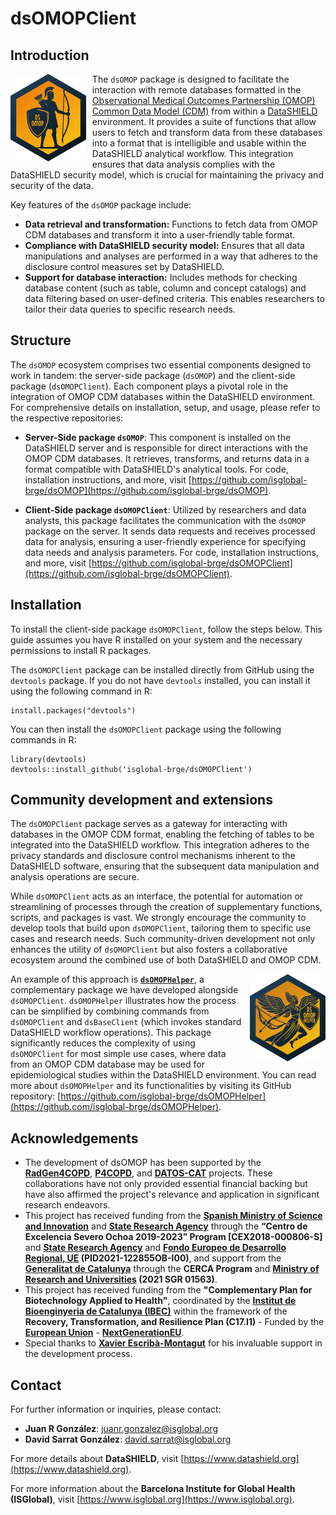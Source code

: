 # dsOMOPClient

## Introduction

<img src="doc/img/dsomop_logo.png" align="left" height="140" style="margin-right: 10px;" />

The `dsOMOP` package is designed to facilitate the interaction with remote databases formatted in the [Observational Medical Outcomes Partnership (OMOP) Common Data Model (CDM)](https://www.ohdsi.org/data-standardization/) from within a [DataSHIELD](https://www.datashield.org/about/about-datashield-collated) environment. It provides a suite of functions that allow users to fetch and transform data from these databases into a format that is intelligible and usable within the DataSHIELD analytical workflow. This integration ensures that data analysis complies with the DataSHIELD security model, which is crucial for maintaining the privacy and security of the data.

Key features of the `dsOMOP` package include:
- **Data retrieval and transformation:** Functions to fetch data from OMOP CDM databases and transform it into a user-friendly table format.
- **Compliance with DataSHIELD security model:** Ensures that all data manipulations and analyses are performed in a way that adheres to the disclosure control measures set by DataSHIELD.
- **Support for database interaction:** Includes methods for checking database content (such as table, column and concept catalogs) and data filtering based on user-defined criteria. This enables researchers to tailor their data queries to specific research needs.

## Structure

The `dsOMOP` ecosystem comprises two essential components designed to work in tandem: the server-side package (`dsOMOP`) and the client-side package (`dsOMOPClient`). Each component plays a pivotal role in the integration of OMOP CDM databases within the DataSHIELD environment. For comprehensive details on installation, setup, and usage, please refer to the respective repositories:

- **Server-Side package `dsOMOP`**: This component is installed on the DataSHIELD server and is responsible for direct interactions with the OMOP CDM databases. It retrieves, transforms, and returns data in a format compatible with DataSHIELD's analytical tools. For code, installation instructions, and more, visit [https://github.com/isglobal-brge/dsOMOP](https://github.com/isglobal-brge/dsOMOP).

- **Client-Side package `dsOMOPClient`**: Utilized by researchers and data analysts, this package facilitates the communication with the `dsOMOP` package on the server. It sends data requests and receives processed data for analysis, ensuring a user-friendly experience for specifying data needs and analysis parameters. For code, installation instructions, and more, visit [https://github.com/isglobal-brge/dsOMOPClient](https://github.com/isglobal-brge/dsOMOPClient).

## Installation

To install the client-side package `dsOMOPClient`, follow the steps below. This guide assumes you have R installed on your system and the necessary permissions to install R packages.

The `dsOMOPClient` package can be installed directly from GitHub using the `devtools` package. If you do not have `devtools` installed, you can install it using the following command in R:
```
install.packages("devtools")
```

You can then install the `dsOMOPClient` package using the following commands in R:
```
library(devtools)
devtools::install_github('isglobal-brge/dsOMOPClient')
```

## Community development and extensions

The `dsOMOPClient` package serves as a gateway for interacting with databases in the OMOP CDM format, enabling the fetching of tables to be integrated into the DataSHIELD workflow. This integration adheres to the privacy standards and disclosure control mechanisms inherent to the DataSHIELD software, ensuring that the subsequent data manipulation and analysis operations are secure.

While `dsOMOPClient` acts as an interface, the potential for automation or streamlining of processes through the creation of supplementary functions, scripts, and packages is vast. We strongly encourage the community to develop tools that build upon `dsOMOPClient`, tailoring them to specific use cases and research needs. Such community-driven development not only enhances the utility of `dsOMOPClient` but also fosters a collaborative ecosystem around the combined use of both DataSHIELD and OMOP CDM.

<a href="https://github.com/isglobal-brge/dsOMOPHelper"><img src="doc/img/dsomophelper_logo.png" align="right" height="140" style="margin-left: 10px;" /></a>

An example of this approach is **[`dsOMOPHelper`](https://github.com/isglobal-brge/dsOMOPHelper)**, a complementary package we have developed alongside `dsOMOPClient`. `dsOMOPHelper` illustrates how the process can be simplified by combining commands from `dsOMOPClient` and `dsBaseClient` (which invokes standard DataSHIELD workflow operations). This package significantly reduces the complexity of using `dsOMOPClient` for most simple use cases, where data from an OMOP CDM database may be used for epidemiological studies within the DataSHIELD environment. You can read more about `dsOMOPHelper` and its functionalities by visiting its GitHub repository: [https://github.com/isglobal-brge/dsOMOPHelper](https://github.com/isglobal-brge/dsOMOPHelper).

## Acknowledgements

- The development of dsOMOP has been supported by the **[RadGen4COPD](https://github.com/isglobal-brge/RadGen4COPD)**, **[P4COPD](https://www.clinicbarcelona.org/en/projects-and-clinical-assays/detail/p4copd-prediction-prevention-personalized-and-precision-management-of-copd-in-young-adults)**, and **[DATOS-CAT](https://datos-cat.github.io/LandingPage)** projects. These collaborations have not only provided essential financial backing but have also affirmed the project's relevance and application in significant research endeavors.
- This project has received funding from the **[Spanish Ministry of Science and Innovation](https://www.ciencia.gob.es/en/)** and **[State Research Agency](https://www.aei.gob.es/en)** through the **“Centro de Excelencia Severo Ochoa 2019-2023” Program [CEX2018-000806-S]** and **[State Research Agency](https://www.aei.gob.es/en)** and **[Fondo Europeo de Desarrollo Regional, UE](https://ec.europa.eu/regional_policy/funding/erdf_en) (PID2021-122855OB-I00)**, and support from the **[Generalitat de Catalunya](https://web.gencat.cat/en/inici/index.html)** through the **CERCA Program** and **[Ministry of Research and Universities](https://recercaiuniversitats.gencat.cat/en/inici/) (2021 SGR 01563)**.
- This project has received funding from the **"Complementary Plan for Biotechnology Applied to Health"**, coordinated by the **[Institut de Bioenginyeria de Catalunya (IBEC)](https://ibecbarcelona.eu/)** within the framework of the **Recovery, Transformation, and Resilience Plan (C17.I1)** - Funded by the **[European Union](https://european-union.europa.eu/index_en)** - **[NextGenerationEU](https://next-generation-eu.europa.eu/index_en)**.
- Special thanks to **[Xavier Escribà-Montagut](https://github.com/ESCRI11)** for his invaluable support in the development process.

## Contact

For further information or inquiries, please contact:

- **Juan R González**: juanr.gonzalez@isglobal.org
- **David Sarrat González**: david.sarrat@isglobal.org

For more details about **DataSHIELD**, visit [https://www.datashield.org](https://www.datashield.org).

For more information about the **Barcelona Institute for Global Health (ISGlobal)**, visit [https://www.isglobal.org](https://www.isglobal.org).
